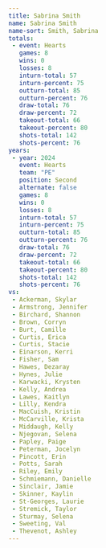```yaml
---
title: Sabrina Smith
name: Sabrina Smith
name-sort: Smith, Sabrina
totals:
 - event: Hearts
   games: 8
   wins: 0
   losses: 8
   inturn-total: 57
   inturn-percent: 75
   outturn-total: 85
   outturn-percent: 76
   draw-total: 76
   draw-percent: 72
   takeout-total: 66
   takeout-percent: 80
   shots-total: 142
   shots-percent: 76
years:
 - year: 2024
   event: Hearts
   team: "PE"
   position: Second
   alternate: false
   games: 8
   wins: 0
   losses: 8
   inturn-total: 57
   inturn-percent: 75
   outturn-total: 85
   outturn-percent: 76
   draw-total: 76
   draw-percent: 72
   takeout-total: 66
   takeout-percent: 80
   shots-total: 142
   shots-percent: 76
vs:
 - Ackerman, Skylar
 - Armstrong, Jennifer
 - Birchard, Shannon
 - Brown, Corryn
 - Burt, Camille
 - Curtis, Erica
 - Curtis, Stacie
 - Einarson, Kerri
 - Fisher, Sam
 - Hawes, Dezaray
 - Hynes, Julie
 - Karwacki, Krysten
 - Kelly, Andrea
 - Lawes, Kaitlyn
 - Lilly, Kendra
 - MacCuish, Kristin
 - McCarville, Krista
 - Middaugh, Kelly
 - Njegovan, Selena
 - Papley, Paige
 - Peterman, Jocelyn
 - Pincott, Erin
 - Potts, Sarah
 - Riley, Emily
 - Schmiemann, Danielle
 - Sinclair, Jamie
 - Skinner, Kaylin
 - St-Georges, Laurie
 - Stremick, Taylor
 - Sturmay, Selena
 - Sweeting, Val
 - Thevenot, Ashley
---
```

